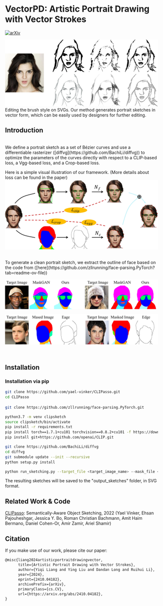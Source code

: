 # VectorPD: Artistic Portrait Drawing with Vector Strokes

[![arXiv](https://img.shields.io/badge/arXiv-2410.04182-b31b1b.svg)](https://arxiv.org/abs/2410.04182)

![](repo_images/style.jpg?raw=true)
Editing the brush style on SVGs. Our method generates portrait sketches in vector form, which can be easily used by designers for further editing.

## Introduction
<br>
We define a portrait sketch as a set of Bézier curves and use a differentiable rasterizer ([diffvg](https://github.com/BachiLi/diffvg)) to optimize the parameters of the curves directly with respect to a CLIP-based loss, a Vgg-based loss, and a Crop-based loss. 

Here is a simple visual illustration of our framework.
(More details about loss can be found in the paper)
![](repo_images/details.jpg?raw=true)
<br>

<br>
To generate a clean portrait sketch, we extract the outline of face based on the code from ([here](https://github.com/zllrunning/face-parsing.PyTorch?tab=readme-ov-file))

![](repo_images/masked.png?raw=true)

![](repo_images/edge.png?raw=true)

<br>


## Installation
### Installation via pip
```bash
git clone https://github.com/yael-vinker/CLIPasso.git
cd CLIPasso

git clone https://github.com/zllrunning/face-parsing.PyTorch.git
```
```bash
python3.7 -m venv clipsketch
source clipsketch/bin/activate
pip install -r requirements.txt
pip install torch==1.7.1+cu101 torchvision==0.8.2+cu101 -f https://download.pytorch.org/whl/torch_stable.html
pip install git+https://github.com/openai/CLIP.git
```
```bash
git clone https://github.com/BachiLi/diffvg
cd diffvg
git submodule update --init --recursive
python setup.py install
```

```bash
python run_sketching.py --target_file <target_image_name> --mask_file <masked_image_name> --num_strokes 40 --num_sketches 1
```
The resulting sketches will be saved to the "output_sketches" folder, in SVG format.


## Related Work & Code
[CLIPasso](https://arxiv.org/abs/2202.05822): Semantically-Aware Object Sketching, 2022 (Yael Vinker, Ehsan Pajouheshgar, Jessica Y. Bo, Roman Christian Bachmann, Amit Haim Bermano, Daniel Cohen-Or, Amir Zamir, Ariel Shamir)

## Citation
If you make use of our work, please cite our paper:

```
@misc{liang2024artisticportraitdrawingvector,
      title={Artistic Portrait Drawing with Vector Strokes}, 
      author={Yiqi Liang and Ying Liu and Dandan Long and Ruihui Li},
      year={2024},
      eprint={2410.04182},
      archivePrefix={arXiv},
      primaryClass={cs.CV},
      url={https://arxiv.org/abs/2410.04182}, 
}
```
